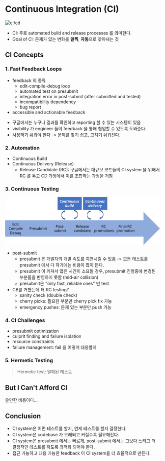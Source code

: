 # Continuous Integration (CI)

![ci/cd](https://cdn-icons.flaticon.com/png/512/1149/premium/1149084.png?token=exp=1655042366~hmac=4026df04742b042b969cf570440cfc9b)

- CI: 주로 automated build and release processes 를 의미한다.
- Goal of CI: 문제가 있는 변화를 **일찍**, **자동**으로 찾아내는 것

## CI Concepts

### 1. Fast Feedback Loops

- feedback 의 종류
  - edit-compile-debug loop
  - automated test on presubmit
  - integration error in post-submit (after submitted and tested)
  - incompatibility dependency
  - bug report
- accessible and actionable feedback

* 구글에서는 누구나 결과를 확인하고 reporting 할 수 있는 시스템이 있음
* visibility 가 engineer 들이 feedback 을 통해 협업할 수 있도록 도와준다.
* 사용하기 쉬워야 한다 -> 문제를 찾기 쉽고, 고치기 쉬워진다.

### 2. Automation

- Continuous Build
- Continuous Delivery (Release)
  - Release Candidate (RC): 구글에서는 대규모 코드들의 CI system 을 위해서 RC 를 두고 CD 과정에서 이를 조합하는 과정을 거침

### 3. Continuous Testing

![](../images/life_of_a_code_change_with_cb_and_cd.svg)

- post-submit
  - presubmit 은 개발자의 개발 속도를 지연시킬 수 있음 -> 모든 테스트를 presubmit 에서 다 하기에는 비용이 많이 든다.
  - presubmit 이 커져서 많은 시간이 소요될 경우, presubmit 진행중에 변경된 부분들을 반영하지 못함 (mid-air collision)
  - presubmit은 "only fast, reliable ones" 만 test
- CB를 거쳤는데 왜 RC testing?
  - sanity check (double check)
  - cherry picks: 필요한 부분만 cherry pick fix 가능
  - emergency pushes: 문제 있는 부분만 push 가능

### 4. CI Challenges

* presubmit optimization
* culprit finding and failure isolation
* resource constraints
* failure management: fail 을 어떻게 대응할지

### 5. Hermetic Testing

> Hermetic test: 밀폐된 테스트

## But I Can't Afford CI
쓸만한 비용이다...

## Conclusion

- CI system은 어떤 테스트를 할지, 언제 테스트를 할지 결정한다.
- CI system은 codebase 가 오래되고 커질수록 필요해진다.
- CI system은 presubmit 에서는 빠르게, post-submit 에서는 그보다 느리고 더 결정적인 테스트롤 하도록 최적화 되어야 한다.
- 접근 가능하고 대응 가능한 feedback 이 CI system을 더 효율적으로 만든다.
